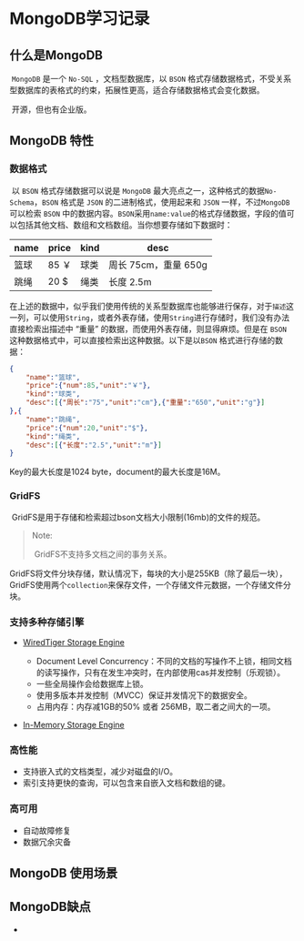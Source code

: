 # MongoDB学习记录

## 什么是MongoDB

​        `MongoDB` 是一个 `No-SQL` ，文档型数据库，以 `BSON` 格式存储数据格式，不受关系型数据库的表格式的约束，拓展性更高，适合存储数据格式会变化数据。

​        开源，但也有企业版。

## MongoDB 特性

###  数据格式

​		以 `BSON` 格式存储数据可以说是 `MongoDB` 最大亮点之一，这种格式的数据`No-Schema`，`BSON` 格式是 `JSON` 的二进制格式，使用起来和 `JSON` 一样，不过`MongoDB` 可以检索 `BSON` 中的数据内容。`BSON`采用`name:value`的格式存储数据，字段的值可以包括其他文档、数组和文档数组。当你想要存储如下数据时：

| name | price | kind | desc                 |
| ---- | ----- | ---- | -------------------- |
| 篮球 | 85 ￥ | 球类 | 周长 75cm，重量 650g |
| 跳绳 | 20 $  | 绳类 | 长度 2.5m            |

​		在上述的数据中，似乎我们使用传统的关系型数据库也能够进行保存，对于`描述`这一列，可以使用`String`，或者外表存储，使用`String`进行存储时，我们没有办法直接检索出描述中 “重量” 的数据，而使用外表存储，则显得麻烦。但是在 `BSON` 这种数据格式中，可以直接检索出这种数据。以下是以`BSON` 格式进行存储的数据：

```json
{
    "name":"篮球",
    "price":{"num":85,"unit":"￥"},
    "kind":"球类",
    "desc":[{"周长":"75","unit":"cm"},{"重量":"650","unit":"g"}]
},{
    "name":"跳绳",
    "price":{"num":20,"unit":"$"},
    "kind":"绳类",
    "desc":[{"长度":"2.5","unit":"m"}]
}
```

Key的最大长度是1024 byte，document的最大长度是16M。

###  GridFS

​		GridFS是用于存储和检索超过bson文档大小限制(16mb)的文件的规范。

> Note:
>
> ​		GridFS不支持多文档之间的事务关系。

​		GridFS将文件分块存储，默认情况下，每块的大小是255KB（除了最后一块），GridFS使用两个`collection`来保存文件，一个存储文件元数据，一个存储文件分块。

### 支持多种存储引擎

- [WiredTiger Storage Engine](https://docs.mongodb.com/manual/core/wiredtiger/)
  - Document Level Concurrency：不同的文档的写操作不上锁，相同文档的读写操作，只有在发生冲突时，在内部使用cas并发控制（乐观锁）。
  - 一些全局操作会给数据库上锁。
  - 使用多版本并发控制（MVCC）保证并发情况下的数据安全。
  - 占用内存：内存减1GB的50% 或者 256MB，取二者之间大的一项。

- [In-Memory Storage Engine](https://docs.mongodb.com/manual/core/inmemory/)

### 高性能

- 支持嵌入式的文档类型，减少对磁盘的I/O。
- 索引支持更快的查询，可以包含来自嵌入文档和数组的键。

### 高可用

- 自动故障修复
- 数据冗余灾备

## MongoDB 使用场景



## MongoDB缺点

- 

